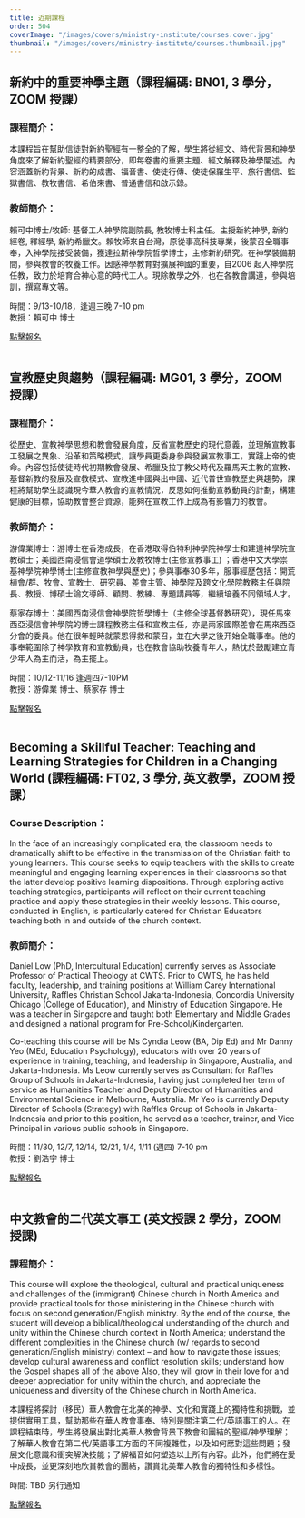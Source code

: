 ```yaml
---
title: 近期課程
order: 504
coverImage: "/images/covers/ministry-institute/courses.cover.jpg"
thumbnail: "/images/covers/ministry-institute/courses.thumbnail.jpg"
---
```


## 新約中的重要神學主題（課程編碼: BN01, 3 學分，ZOOM 授課）

### 課程簡介：

本課程旨在幫助信徒對新約聖經有一整全的了解，學生將從經文、時代背景和神學角度來了解新約聖經的精要部分，即每卷書的重要主題、經文解釋及神學闡述。內容涵蓋新約背景、新約的成書、福音書、使徒行傳、使徒保羅生平、旅行書信、監獄書信、教牧書信、希伯來書、普通書信和啟示錄。

### 教師簡介：

賴可中博士/牧師: 基督工人神學院副院長, 教牧博士科主任。主授新約神學, 新約經卷, 釋經學, 新約希臘文。賴牧師來自台灣，原從事高科技專業，後蒙召全職事奉，入神學院接受裝備，獲達拉斯神學院哲學博士，主修新約研究。在神學裝備期間，參與教會的牧養工作。因感神學教育對擴展神國的重要，自2006 起入神學院任教，致力於培育合神心意的時代工人。現除教學之外，也在各教會講道，參與培訓，撰寫專文等。

時間：9/13-10/18，逢週三晚 7-10 pm\
教授：賴可中 博士

[點擊報名](https://form.jotform.com/231025499736159)
</br>
</br>

## 宣教歷史與趨勢（課程編碼: MG01, 3 學分，ZOOM 授課）

### 課程簡介：

從歷史、宣教神學思想和教會發展角度，反省宣教歷史的現代意義，並理解宣教事工發展之異象、沿革和策略模式，讓學員更委身參與發展宣教事工，實踐上帝的使命。內容包括使徒時代初期教會發展、希臘及拉丁教父時代及羅馬天主教的宣教、基督新教的發展及宣教模式、宣教進中國與出中國、近代普世宣教歷史與趨勢，課程將幫助學生認識現今華人教會的宣教情況，反思如何推動宣教動員的計劃，構建健康的目標，協助教會整合資源，能夠在宣教工作上成為有影響力的教會。

### 教師簡介：

游偉業博士：游博士在香港成長，在香港取得伯特利神學院神學士和建道神學院宣教碩士；美國西南浸信會道學碩士及教牧博士(主修宣教事工) ；香港中文大學祟基神學院神學博士(主修宣教神學與歷史)；參與事奉30多年，服事經歷包括：開荒植會/群、牧會、宣教士、研究員、差會主管、神學院及跨文化學院教務主任與院長、教授、博碩士論文導師、顧問、教練、專題講員等，繼續培養不同領域人才。

蔡家存博士：美國西南浸信會神學院哲學博士（主修全球基督教研究），現任馬來西亞浸信會神學院的博士課程教務主任和宣教主任，亦是兩家國際差會在馬來西亞分會的委員。他在很年輕時就蒙恩得救和蒙召，並在大學之後开始全職事奉。他的事奉範圍除了神學教育和宣教動員，也在教會協助牧養青年人，熱忱於鼓勵建立青少年人為主而活，為主擺上。

時間：10/12-11/16  逢週四7-10PM\
教授：游偉業 博士、蔡家存 博士

[點擊報名](https://form.jotform.com/231025444747151)
</br>
</br>

## Becoming a Skillful Teacher: Teaching and Learning Strategies for Children in a Changing World (課程編碼: FT02, 3 學分, 英文教學，ZOOM 授課）

### Course Description：

In the face of an increasingly complicated era, the classroom needs to dramatically shift to be effective in the transmission of the Christian faith to young learners. This course seeks to equip teachers with the skills to create meaningful and engaging learning experiences in their classrooms so that the latter develop positive learning dispositions. Through exploring active teaching strategies, participants will reflect on their current teaching practice and apply these strategies in their weekly lessons. This course, conducted in English, is particularly catered for Christian Educators teaching both in and outside of the church context.

### 教師簡介：

Daniel Low (PhD, Intercultural Education) currently serves as Associate Professor of Practical Theology at CWTS. Prior to CWTS, he has held faculty, leadership, and training positions at William Carey International University, Raffles Christian School Jakarta-Indonesia, Concordia University Chicago (College of Education), and Ministry of Education Singapore. He was a teacher in Singapore and taught both Elementary and Middle Grades and designed a national program for Pre-School/Kindergarten.

Co-teaching this course will be Ms Cyndia Leow (BA, Dip Ed) and Mr Danny Yeo (MEd, Education Psychology), educators with over 20 years of experience in training, teaching, and leadership in Singapore, Australia, and Jakarta-Indonesia. Ms Leow currently serves as Consultant for Raffles Group of Schools in Jakarta-Indonesia, having just completed her term of service as Humanities Teacher and Deputy Director of Humanities and Environmental Science in Melbourne, Australia. Mr Yeo is currently Deputy Director of Schools (Strategy) with Raffles Group of Schools in Jakarta-Indonesia and prior to this position, he served as a teacher, trainer, and Vice Principal in various public schools in Singapore.

時間：11/30, 12/7, 12/14, 12/21, 1/4, 1/11 (週四) 7-10 pm\
教授：劉浩宇 博士

[點擊報名](https://form.jotform.com/231025627572150)
</br>
</br>

## 中文教會的二代英文事工 (英文授課 2 學分，ZOOM 授課)

### 課程簡介：

This course will explore the theological, cultural and practical uniqueness and challenges of the (immigrant) Chinese church in North America and provide practical tools for those ministering in the Chinese church with focus on second generation/English ministry. By the end of the course, the student will develop a biblical/theological understanding of the church and unity within the Chinese church context in North America; understand the different complexities in the Chinese church (w/ regards to second generation/English ministry) context – and how to navigate those issues; develop cultural awareness and conflict resolution skills; understand how the Gospel shapes all of the above Also, they will grow in their love for and deeper appreciation for unity within the church, and appreciate the uniqueness and diversity of the Chinese church in North America.

本課程將探討（移民）華人教會在北美的神學、文化和實踐上的獨特性和挑戰，並提供實用工具，幫助那些在華人教會事奉、特別是關注第二代/英語事工的人。在課程結束時，學生將發展出對北美華人教會背景下教會和團結的聖經/神學理解；了解華人教會在第二代/英語事工方面的不同複雜性，以及如何應對這些問題；發展文化意識和衝突解決技能；了解福音如何塑造以上所有內容。此外，他們將在愛中成長，並更深刻地欣賞教會的團結，讚賞北美華人教會的獨特性和多樣性。

時間: TBD 另行通知

[點擊報名](https://form.jotform.com/213326566245153)
